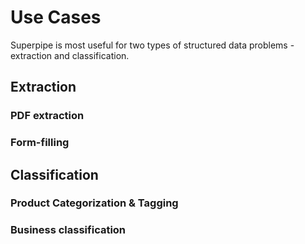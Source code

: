 # Use Cases

Superpipe is most useful for two types of structured data problems - extraction and classification.

## Extraction

### PDF extraction

### Form-filling

## Classification

### Product Categorization & Tagging

### Business classification
